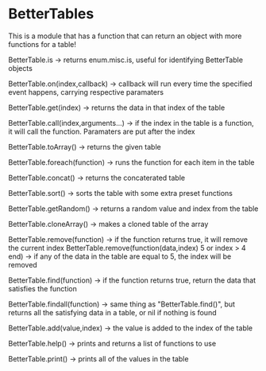 # BetterTables
This is a module that has a function that can return an object with more functions for a table!

BetterTable.is -> returns enum.misc.is, useful for identifying BetterTable objects
		
BetterTable.on(index,callback) -> callback will run every time the specified event happens, carrying respective paramaters
		
BetterTable.get(index) -> returns the data in that index of the table
		
BetterTable.call(index,arguments...) -> if the index in the table is a function, it will call the function. Paramaters are put after the index
		
BetterTable.toArray() -> returns the given table
		
BetterTable.foreach(function) -> runs the function for each item in the table
		
BetterTable.concat() -> returns the concaterated table
		
BetterTable.sort() -> sorts the table with some extra preset functions
		
BetterTable.getRandom() -> returns a random value and index from the table
		
BetterTable.cloneArray() -> makes a cloned table of the array
		
BetterTable.remove(function) -> if the function returns true, it will remove the current index
BetterTable.remove(function(data,index) <Example
	return a > 5 or index > 4
end) -> if any of the data in the table are equal to 5, the index will be removed
		
BetterTable.find(function) -> if the function returns true, return the data that satisfies the function
		
BetterTable.findall(function) -> same thing as "BetterTable.find()", but returns all the satisfying data in a table, or nil if nothing is found
		
BetterTable.add(value,index) -> the value is added to the index of the table
		
BetterTable.help() -> prints and returns a list of functions to use
		
BetterTable.print() -> prints all of the values in the table
